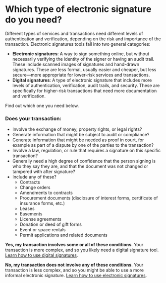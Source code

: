 # Which type of electronic signature do you need?

Different types of services and transactions need different levels of authentication and verification, depending on the risk and importance of the transaction. Electronic signatures tools fall into two general categories:  

* **Electronic signatures**: A way to sign something online, but without necessarily verifying the identity of the signer or having an audit trail. These include scanned images of signatures and hand-drawn signatures. These are less formal, usually easier and cheaper, but less secure—more appropriate for lower-risk services and transactions.  
* **Digital signatures**: A type of electronic signature that includes more levels of authentication, verification, audit trails, and security. These are specifically for higher-risk transactions that need more documentation and verification. 

Find out which one you need below. 

### Does your transaction:

* Involve the exchange of money, property rights, or legal rights?
* Generate information that might be subject to audit or compliance?
* Generate information that might be needed as proof in court, for example as part of a dispute by one of the parties to the transaction?
* Involve a law, regulation, or rule that requires a signature on this specific transaction?
* Generally need a high degree of confidence that the person signing is who they say they are, and that the document was not changed or tampered with after signature?
* Include any of these?
  * Contracts    
  * Change orders   
  * Amendments to contracts 
  * Procurement documents \(disclosure of interest forms, certificate of insurance forms, etc.\) 
  * Leases 
  * Easements 
  * License agreements 
  * Donation or deed of gift forms 
  * Event or space rentals 
  * Permit applications and related documents 

**Yes, my transaction involves some or all of these conditions**. Your transaction is more complex, and so you likely need a digital signature tool. [Learn how to use digital signatures](using-digital-signatures-for-more-complex-transactions.md).

**No, my transaction does not involve any of these conditions**. Your transaction is less complex, and so you might be able to use a more informal electronic signature. [Learn how to use electronic signatures](using-electronic-signatures-for-less-complex-transactions.md).

